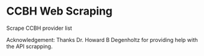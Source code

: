 # CCBH Web Scraping

Scrape CCBH provider list


Acknowledgement: Thanks Dr. Howard B Degenholtz for providing help with the API scrapping.  
